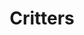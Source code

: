 ---
title: "Critters"
description: "All things critter-related."
aliases: [/critters/]
menu:
  main:
    name: "Critters"
    title: "Critters"
    identifier: "critters"
    url: "/critters/"
    weight: -50
    params:
      banner: "https://moondeer.blog/uploads/2021/0a37500db6.jpg"
---